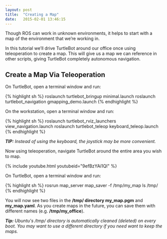 ```yaml
---
layout: post
title:  "Creating a Map"
date:   2015-02-01 13:46:15
---
```


Though ROS can work in unknown environments, it helps to start with a map of the environment that we’re working in.

In this tutorial we’ll drive TurtleBot around our office once using teleoperation to create a map. This will give us a map we can reference in other scripts, giving TurtleBot completely autonomous navigation.

## Create a Map Via Teleoperation

On TurtleBot, open a terminal window and run:

{% highlight sh %}
roslaunch turtlebot_bringup minimal.launch
roslaunch turtlebot_navigation gmapping_demo.launch
{% endhighlight %}

On the workstation, open a terminal window and run:

{% highlight sh %}
roslaunch turtlebot_rviz_launchers view_navigation.launch
roslaunch turtlebot_teleop keyboard_teleop.launch
{% endhighlight %}

***TIP:** Instead of using the keyboard, the joystick may be more convenient.*

Now using teleoperation, navigate TurtleBot around the entire area you wish to map.

{% include youtube.html youtubeid="9efBzYAi1QI" %}

On TurtleBot, open a terminal window and run:

{% highlight sh %}
rosrun map_server map_saver -f /tmp/my_map
ls /tmp/
{% endhighlight %}

You will now see two files in the **/tmp/ directory my_map.pgm** and **my_map.yaml**. As you create maps in the future, you can save them with different names (e.g. **/tmp/my_office**).

***Tip:** Ubuntu's /tmp/ directory is automatically cleaned (deleted) on every boot.  You may want to use a different directory if you need want to keep the maps.*